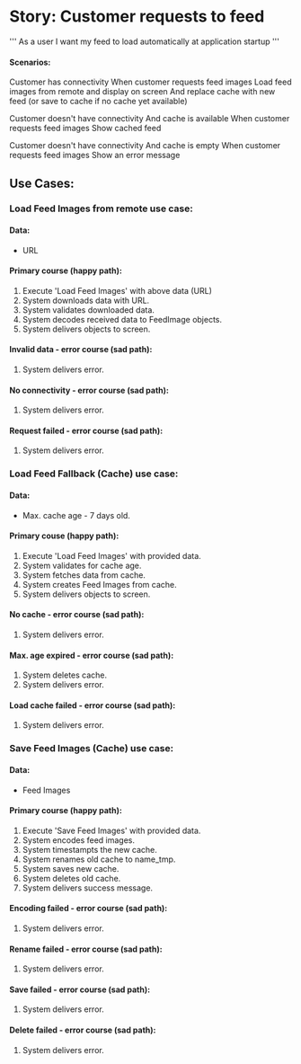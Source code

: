 #  Story: Customer requests to feed

'''
As a user I want my feed to load automatically at application startup
'''

#### Scenarios:

 Customer has connectivity
 When customer requests feed images
 Load feed images from remote and display on screen
 And replace cache with new feed (or save to cache if no cache yet available)
 
 Customer doesn't have connectivity
 And cache is available
 When customer requests feed images
 Show cached feed
 
 Customer doesn't have connectivity
 And cache is empty
 When customer requests feed images
 Show an error message


## Use Cases:

### Load Feed Images from remote use case:

#### Data:
- URL

#### Primary course (happy path):
1. Execute 'Load Feed Images' with above data (URL)
2. System downloads data with URL.
3. System validates downloaded data.
4. System decodes received data to FeedImage objects.
5. System delivers objects to screen.

#### Invalid data - error course (sad path):
1. System delivers error.

#### No connectivity - error course (sad path):
1. System delivers error.

#### Request failed - error course (sad path):
1. System delivers error.


### Load Feed Fallback (Cache) use case:

#### Data:
- Max. cache age - 7 days old.

#### Primary couse (happy path):
1. Execute 'Load Feed Images' with provided data.
2. System validates for cache age.
3. System fetches data from cache.
4. System creates Feed Images from cache.
5. System delivers objects to screen.

#### No cache - error course (sad path):
1. System delivers error.

#### Max. age expired - error course (sad path):
1. System deletes cache.
2. System delivers error.

#### Load cache failed - error course (sad path):
1. System delivers error.


### Save Feed Images (Cache) use case:

#### Data:
- Feed Images

#### Primary course (happy path):
1. Execute 'Save Feed Images' with provided data.
2. System encodes feed images.
3. System timestampts the new cache.
4. System renames old cache to name_tmp.
5. System saves new cache.
6. System deletes old cache.
7. System delivers success message.

#### Encoding failed - error course (sad path):
1. System delivers error.

#### Rename failed - error course (sad path):
1. System delivers error.

#### Save failed - error course (sad path):
1. System delivers error.

#### Delete failed - error course (sad path):
1. System delivers error.
